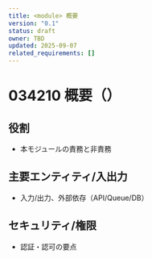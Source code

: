 ```yaml
---
title: <module> 概要
version: "0.1"
status: draft
owner: TBD
updated: 2025-09-07
related_requirements: []
---
```


# 034210 概要（<module>）

## 役割
- 本モジュールの責務と非責務

## 主要エンティティ/入出力
- 入力/出力、外部依存（API/Queue/DB）

## セキュリティ/権限
- 認証・認可の要点


